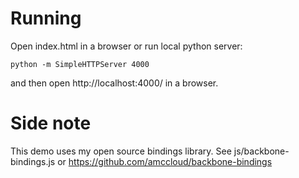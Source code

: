 # Running
Open index.html in a browser or run local python server:
```
python -m SimpleHTTPServer 4000
```

and then open http://localhost:4000/ in a browser.


# Side note
This demo uses my open source bindings library.
See js/backbone-bindings.js or https://github.com/amccloud/backbone-bindings